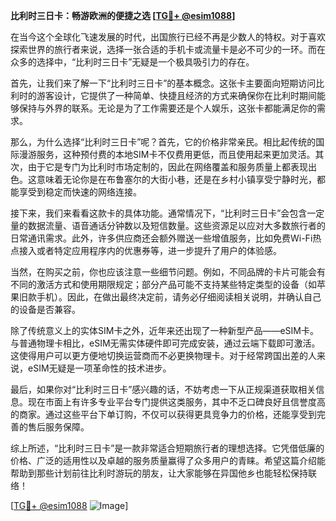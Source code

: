 **比利时三日卡：畅游欧洲的便捷之选 [[TG💪+ @esim1088](https://t.me/s/esim1088)]**

在当今这个全球化飞速发展的时代，出国旅行已经不再是少数人的特权。对于喜欢探索世界的旅行者来说，选择一张合适的手机卡或流量卡是必不可少的一环。而在众多的选择中，“比利时三日卡”无疑是一个极具吸引力的存在。

首先，让我们来了解一下“比利时三日卡”的基本概念。这张卡主要面向短期访问比利时的游客设计，它提供了一种简单、快捷且经济的方式来确保你在比利时期间能够保持与外界的联系。无论是为了工作需要还是个人娱乐，这张卡都能满足你的需求。

那么，为什么选择“比利时三日卡”呢？首先，它的价格非常亲民。相比起传统的国际漫游服务，这种预付费的本地SIM卡不仅费用更低，而且使用起来更加灵活。其次，由于它是专门为比利时市场定制的，因此在网络覆盖和服务质量上都表现出色。这意味着无论你是在布鲁塞尔的大街小巷，还是在乡村小镇享受宁静时光，都能享受到稳定而快速的网络连接。

接下来，我们来看看这款卡的具体功能。通常情况下，“比利时三日卡”会包含一定量的数据流量、语音通话分钟数以及短信数量。这些资源足以应对大多数旅行者的日常通讯需求。此外，许多供应商还会额外赠送一些增值服务，比如免费Wi-Fi热点接入或者特定应用程序内的优惠券等，进一步提升了用户的体验感。

当然，在购买之前，你也应该注意一些细节问题。例如，不同品牌的卡片可能会有不同的激活方式和使用期限规定；部分产品可能不支持某些特定类型的设备（如苹果旧款手机）。因此，在做出最终决定前，请务必仔细阅读相关说明，并确认自己的设备是否兼容。

除了传统意义上的实体SIM卡之外，近年来还出现了一种新型产品——eSIM卡。与普通物理卡相比，eSIM无需实体硬件即可完成安装，通过云端下载即可激活。这使得用户可以更方便地切换运营商而不必更换物理卡。对于经常跨国出差的人来说，eSIM无疑是一项革命性的技术进步。

最后，如果你对“比利时三日卡”感兴趣的话，不妨考虑一下从正规渠道获取相关信息。现在市面上有许多专业平台专门提供这类服务，其中不乏口碑良好且信誉度高的商家。通过这些平台下单订购，不仅可以获得更具竞争力的价格，还能享受到完善的售后服务保障。

综上所述，“比利时三日卡”是一款非常适合短期旅行者的理想选择。它凭借低廉的价格、广泛的适用性以及卓越的服务质量赢得了众多用户的青睐。希望这篇介绍能帮助到那些计划前往比利时游玩的朋友，让大家能够在异国他乡也能轻松保持联络！

[[TG💪+ @esim1088](https://t.me/s/esim1088) ![Image](https://i.postimg.cc/4NQfJmqS/Snipaste-2025-05-13-00-14-12.png)]